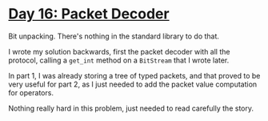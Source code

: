 # [Day 16: Packet Decoder](https://adventofcode.com/2021/day/16)

Bit unpacking. There's nothing in the standard library to do that.

I wrote my solution backwards, first the packet decoder with all the protocol, calling a `get_int` method on a 
`BitStream` that I wrote later.

In part 1, I was already storing a tree of typed packets, and that proved to be very useful for part 2, 
as I just needed to add the packet value computation for operators.

Nothing really hard in this problem, just needed to read carefully the story.
